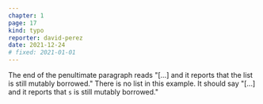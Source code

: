 ```yaml
---
chapter: 1
page: 17
kind: typo
reporter: david-perez
date: 2021-12-24
# fixed: 2021-01-01
---
```

The end of the penultimate paragraph reads "[...] and it reports that the list
is still mutably borrowed." There is no list in this example. It should say
"[...] and it reports that `s` is still mutably borrowed."
